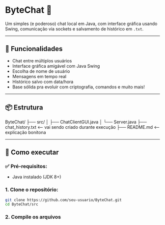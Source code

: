# ByteChat 💬

Um simples (e poderoso) chat local em Java, com interface gráfica usando Swing, comunicação via sockets e salvamento de histórico em `.txt`.

---

## 🚀 Funcionalidades

- Chat entre múltiplos usuários
- Interface gráfica amigável com Java Swing
- Escolha de nome de usuário
- Mensagens em tempo real
- Histórico salvo com data/hora
- Base sólida pra evoluir com criptografia, comandos e muito mais!

---

## 📦 Estrutura

ByteChat/
├── src/
│   ├── ChatClientGUI.java
│   └── Server.java
├── chat_history.txt      <-- vai sendo criado durante execução
├── README.md             <-- explicação bonitona



---

## 🧪 Como executar

### ✅ Pré-requisitos:
- Java instalado (JDK 8+)

### 1. Clone o repositório:
```bash
git clone https://github.com/seu-usuario/ByteChat.git
cd ByteChat/src
```
### 2. Compile os arquivos